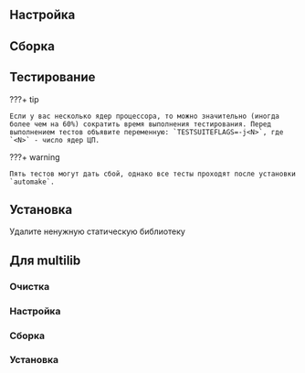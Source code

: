 <pkg :name="'libtool'" instsize showsbu2></pkg>

## Настройка

<package-script :package="'libtool'" :type="'configure'"></package-script>

## Сборка

<package-script :package="'libtool'" :type="'build'"></package-script>

## Тестирование

<package-script :package="'libtool'" :type="'test'"></package-script>

???+ tip

    Если у вас несколько ядер процессора, то можно значительно (иногда более чем на 60%) сократить время выполнения тестирования. Перед выполнением тестов объявите переменную: `TESTSUITEFLAGS=-j<N>`, где `<N>` - число ядер ЦП.

???+ warning

    Пять тестов могут дать сбой, однако все тесты проходят после установки `automake`.

## Установка

<package-script :package="'libtool'" :type="'install'"></package-script>

Удалите ненужную статическую библиотеку

<package-script :package="'libtool'" :type="'postinstall'"></package-script>

## Для multilib

### Очистка

<package-script :package="'libtool'" :type="'multi_prepare'"></package-script>

### Настройка

<package-script :package="'libtool'" :type="'multi_configure'"></package-script>

### Сборка

<package-script :package="'libtool'" :type="'multi_build'"></package-script>

### Установка

<package-script :package="'libtool'" :type="'multi_install'"></package-script>

<script>
	new Vue({ el: '#main' })
</script>
